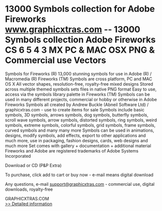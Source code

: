 # 13000 Symbols collection for Adobe Fireworks<br />www.graphicxtras.com -- 13000 Symbols collection Adobe Fireworks CS 6 5 4 3 MX PC & MAC OSX PNG & Commercial use Vectors

Symbols for Fireworks (R)
13,000 stunning symbols for use in Adobe (R) / Macromedia (R) Fireworks (TM)
Symbols are cross platform, PC and MAC OS X
All vector shapes, resolution-free, royalty-free mixed designs
Stored across multiple themed symbols sets files in native PNG format
Easy to use, access via the symbols library palette in Fireworks (TM)
Symbols can be used in many different projects, commercial or hobby or otherwise in Adobe Fireworks
Symbols all created by Andrew Buckle (Abneil Software Ltd) / graphicxtras.com - use to create items for sale
Symbols include basic symbols, 3D symbols, arrows symbols, dog symbols, butterfly symbols, scroll wave symbols, arrow symbols, distorted symbols, ring symbols, weird symbols, extreme symbols, colorful symbols, grid symbols, frame symbols, curved symbols and many many more
Symbols can be used in animations, designs, modify symbols, add effects, export to other applications and much more, use in packaging, fashion designs, cards, web designs and much more
Set comes with gallery + documentation + additional material
Fireworks and Adobe are registered trademarks of Adobe Systems Incorporated


Download or CD (P&P Extra)

To purchase, click add to cart or buy now - e-mail means digital download

Any questions, e-mail support@graphicxtras.com - commercial use, digital downloads, royalty-free

GRAPHICXTRAS.COM<br />[>> Detailed information](https://secure.shareit.com/shareit/product.html?productid=180352&affiliateid=200057808)